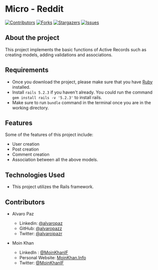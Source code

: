 # Micro - Reddit

[![Contributors][contributors-shield]][contributors-url]
[![Forks][forks-shield]][forks-url]
[![Stargazers][stars-shield]][stars-url]
[![Issues][issues-shield]][issues-url]

## About the project

This project implements the basic functions of Active Records such as creating models, adding validations and associations.

## Requirements

- Once you download the project, please make sure that you have [Ruby](https://www.ruby-lang.org/en/) installed.
- Install `rails 5.2.3` if you haven't already. You could run the command `gem install rails -v '5.2.3'` to install rails.
- Make sure to run `bundle` command in the terminal once you are in the working directory.

## Features

Some of the features of this project include:

- User creation
- Post creation
- Comment creation
- Association between all the above models.

## Technologies Used

- This project utilizes the Rails framework.

<!-- 

## Testing

## Test Output

-->

## Contributors

- Alvaro Paz
  - Linkedin: [@alvaropaz](https://linkedin.com/in/alvaropaz/)
  - GitHub: [@alvaropazz](https://github.com/alvaropazz)
  - Twitter: [@alvaroipazr](https://twitter.com/alvaroipazr)

- Moin Khan
  - LinkedIn : [@MoinKhanIF](https://www.linkedin.com/in/moinkhanif/)
  - Personal Website: [MoinKhan.Info](https://moinkhan.info)
  - Twitter: [@MoinKhanIF](https://twitter.com/MoinKhanIF)
  
<!-- MARKDOWN LINKS & IMAGES -->

[contributors-shield]: https://img.shields.io/github/contributors/moinkhanif/micro-reddit.svg?style=flat-square
[contributors-url]: https://github.com/moinkhanif/micro-reddit/graphs/contributors
[forks-shield]: https://img.shields.io/github/forks/moinkhanif/micro-reddit.svg?style=flat-square
[forks-url]: https://github.com/moinkhanif/micro-reddit/network/members
[stars-shield]: https://img.shields.io/github/stars/moinkhanif/micro-reddit.svg?style=flat-square
[stars-url]: https://github.com/moinkhanif/micro-reddit/stargazers
[issues-shield]: https://img.shields.io/github/issues/moinkhanif/micro-reddit.svg?style=flat-square
[issues-url]: https://github.com/moinkhanif/micro-reddit/issues
